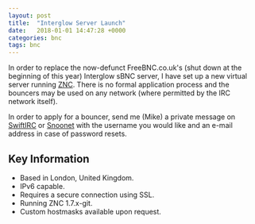 ```yaml
---
layout: post
title:  "Interglow Server Launch"
date:   2018-01-01 14:47:28 +0000
categories: bnc
tags: bnc
---
```


In order to replace the now-defunct FreeBNC.co.uk's (shut down at the beginning
of this year) Interglow sBNC server, I have set up a new virtual server running
[ZNC](https://znc.in). There is no formal application process and the bouncers
may be used on any network (where permitted by the IRC network itself).

In order to apply for a bouncer, send me (Mike) a private message on
[SwiftIRC](irc://irc.swiftirc.net) or [Snoonet](irc://irc.snoonet.org) with the
username you would like and an e-mail address in case of password resets.

## Key Information

* Based in London, United Kingdom.
* IPv6 capable.
* Requires a secure connection using SSL.
* Running ZNC 1.7.x-git.
* Custom hostmasks available upon request.


